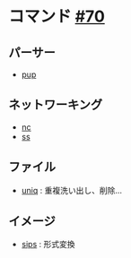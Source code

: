 # コマンド [#70](https://github.com/hdknr/scriptogr.am/issues/70)

## パーサー

- [pup](pup.md)

## ネットワーキング

- [nc](nc.md)
- [ss](ss.md)

## ファイル

- [uniq](uniq.md) : 重複洗い出し、削除...

## イメージ

- [sips](sips.md) : 形式変換